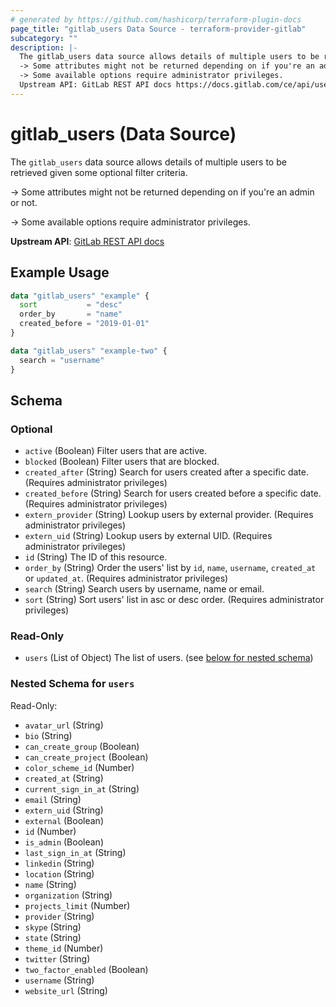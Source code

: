 ```yaml
---
# generated by https://github.com/hashicorp/terraform-plugin-docs
page_title: "gitlab_users Data Source - terraform-provider-gitlab"
subcategory: ""
description: |-
  The gitlab_users data source allows details of multiple users to be retrieved given some optional filter criteria.
  -> Some attributes might not be returned depending on if you're an admin or not.
  -> Some available options require administrator privileges.
  Upstream API: GitLab REST API docs https://docs.gitlab.com/ce/api/users.html#list-users
---
```


# gitlab_users (Data Source)

The `gitlab_users` data source allows details of multiple users to be retrieved given some optional filter criteria.

-> Some attributes might not be returned depending on if you're an admin or not.

-> Some available options require administrator privileges.

**Upstream API**: [GitLab REST API docs](https://docs.gitlab.com/ce/api/users.html#list-users)

## Example Usage

```terraform
data "gitlab_users" "example" {
  sort           = "desc"
  order_by       = "name"
  created_before = "2019-01-01"
}

data "gitlab_users" "example-two" {
  search = "username"
}
```

<!-- schema generated by tfplugindocs -->
## Schema

### Optional

- `active` (Boolean) Filter users that are active.
- `blocked` (Boolean) Filter users that are blocked.
- `created_after` (String) Search for users created after a specific date. (Requires administrator privileges)
- `created_before` (String) Search for users created before a specific date. (Requires administrator privileges)
- `extern_provider` (String) Lookup users by external provider. (Requires administrator privileges)
- `extern_uid` (String) Lookup users by external UID. (Requires administrator privileges)
- `id` (String) The ID of this resource.
- `order_by` (String) Order the users' list by `id`, `name`, `username`, `created_at` or `updated_at`. (Requires administrator privileges)
- `search` (String) Search users by username, name or email.
- `sort` (String) Sort users' list in asc or desc order. (Requires administrator privileges)

### Read-Only

- `users` (List of Object) The list of users. (see [below for nested schema](#nestedatt--users))

<a id="nestedatt--users"></a>
### Nested Schema for `users`

Read-Only:

- `avatar_url` (String)
- `bio` (String)
- `can_create_group` (Boolean)
- `can_create_project` (Boolean)
- `color_scheme_id` (Number)
- `created_at` (String)
- `current_sign_in_at` (String)
- `email` (String)
- `extern_uid` (String)
- `external` (Boolean)
- `id` (Number)
- `is_admin` (Boolean)
- `last_sign_in_at` (String)
- `linkedin` (String)
- `location` (String)
- `name` (String)
- `organization` (String)
- `projects_limit` (Number)
- `provider` (String)
- `skype` (String)
- `state` (String)
- `theme_id` (Number)
- `twitter` (String)
- `two_factor_enabled` (Boolean)
- `username` (String)
- `website_url` (String)


